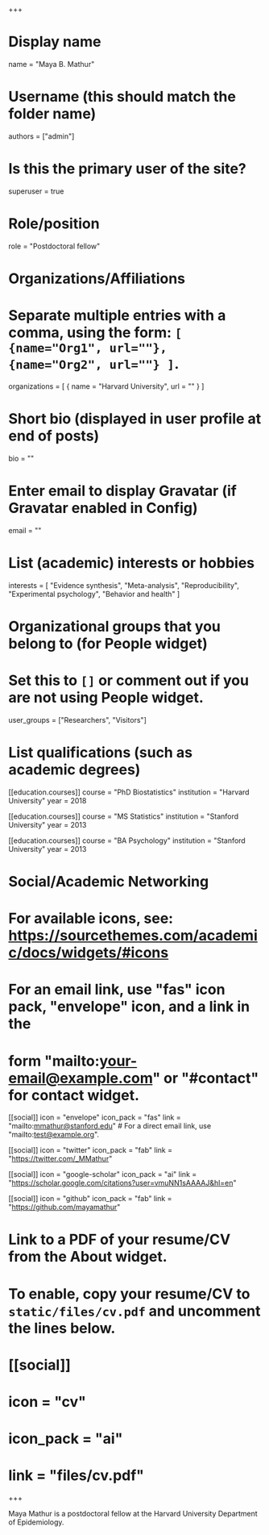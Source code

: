 +++
# Display name
name = "Maya B. Mathur"

# Username (this should match the folder name)
authors = ["admin"]

# Is this the primary user of the site?
superuser = true

# Role/position
role = "Postdoctoral fellow"

# Organizations/Affiliations
#   Separate multiple entries with a comma, using the form: `[ {name="Org1", url=""}, {name="Org2", url=""} ]`.
organizations = [ { name = "Harvard University", url = "" } ]

# Short bio (displayed in user profile at end of posts)
bio = ""

# Enter email to display Gravatar (if Gravatar enabled in Config)
email = ""

# List (academic) interests or hobbies
interests = [
  "Evidence synthesis",
  "Meta-analysis",
  "Reproducibility",
  "Experimental psychology",
  "Behavior and health"
 ]

# Organizational groups that you belong to (for People widget)
#   Set this to `[]` or comment out if you are not using People widget.
user_groups = ["Researchers", "Visitors"]

# List qualifications (such as academic degrees)
[[education.courses]]
  course = "PhD Biostatistics"
  institution = "Harvard University"
  year = 2018

[[education.courses]]
  course = "MS Statistics"
  institution = "Stanford University"
  year = 2013

[[education.courses]]
  course = "BA Psychology"
  institution = "Stanford University"
  year = 2013

# Social/Academic Networking
# For available icons, see: https://sourcethemes.com/academic/docs/widgets/#icons
#   For an email link, use "fas" icon pack, "envelope" icon, and a link in the
#   form "mailto:your-email@example.com" or "#contact" for contact widget.

[[social]]
  icon = "envelope"
  icon_pack = "fas"
  link = "mailto:mmathur@stanford.edu"  # For a direct email link, use "mailto:test@example.org".

[[social]]
  icon = "twitter"
  icon_pack = "fab"
  link = "https://twitter.com/_MMathur"

[[social]]
  icon = "google-scholar"
  icon_pack = "ai"
  link = "https://scholar.google.com/citations?user=vmuNN1sAAAAJ&hl=en"

[[social]]
  icon = "github"
  icon_pack = "fab"
  link = "https://github.com/mayamathur"

# Link to a PDF of your resume/CV from the About widget.
# To enable, copy your resume/CV to `static/files/cv.pdf` and uncomment the lines below.
# [[social]]
#   icon = "cv"
#   icon_pack = "ai"
#   link = "files/cv.pdf"

+++

Maya Mathur is a postdoctoral fellow at the Harvard University Department of Epidemiology.
